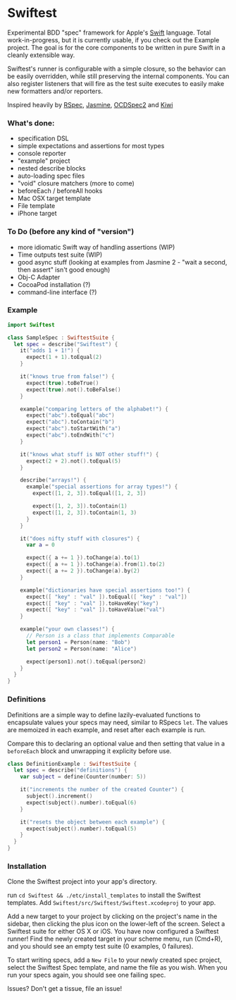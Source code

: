 Swiftest
========

Experimental BDD "spec" framework for Apple's
[Swift](https://developer.apple.com/swift/) language.
Total work-in-progress, but it is currently usable, if you check out the Example
project. The goal is for the core components to be written in pure Swift in a
cleanly extensible way.

Swiftest's runner is configurable with a simple closure, so the behavior can be
easily overridden, while still preserving the internal components. You can also
register listeners that will fire as the test suite executes to easily make
new formatters and/or reporters.

Inspired heavily by
[RSpec](https://github.com/rspec/rspec), [Jasmine](http://jasmine.github.io/),
[OCDSpec2](https://github.com/OCDSpec/OCDSpec2) and
[Kiwi](https://github.com/kiwi-bdd/Kiwi)

### What's done:
* specification DSL
* simple expectations and assertions for most types
* console reporter
* "example" project
* nested describe blocks
* auto-loading spec files
* "void" closure matchers (more to come)
* beforeEach / beforeAll hooks
* Mac OSX target template
* File template
* iPhone target

### To Do (before any kind of "version")
* more idiomatic Swift way of handling assertions (WIP)
* Time outputs test suite (WIP)
* good async stuff (looking at examples from Jasmine 2 - "wait a second, then assert" isn't good enough)
* Obj-C Adapter
* CocoaPod installation (?)
* command-line interface (?)

### Example

```swift
import Swiftest

class SampleSpec : SwiftestSuite {
  let spec = describe("Swiftest") {
    it("adds 1 + 1!") {
      expect(1 + 1).toEqual(2)
    }

    it("knows true from false!") {
      expect(true).toBeTrue()
      expect(true).not().toBeFalse()
    }

    example("comparing letters of the alphabet!") {
      expect("abc").toEqual("abc")
      expect("abc").toContain("b")
      expect("abc").toStartWith("a")
      expect("abc").toEndWith("c")
    }

    it("knows what stuff is NOT other stuff!") {
      expect(2 + 2).not().toEqual(5)
    }

    describe("arrays!") {
      example("special assertions for array types!") {
        expect([1, 2, 3]).toEqual([1, 2, 3])

        expect([1, 2, 3]).toContain(1)
        expect([1, 2, 3]).toContain(1, 3)
      }
    }

    it("does nifty stuff with closures") {
      var a = 0

      expect({ a += 1 }).toChange(a).to(1)
      expect({ a += 1 }).toChange(a).from(1).to(2)
      expect({ a += 2 }).toChange(a).by(2)
    }

    example("dictionaries have special assertions too!") {
      expect([ "key" : "val" ]).toEqual([ "key" : "val"])
      expect([ "key" : "val" ]).toHaveKey("key")
      expect([ "key" : "val" ]).toHaveValue("val")
    }

    example("your own classes!") {
      // Person is a class that implements Comparable
      let person1 = Person(name: "Bob")
      let person2 = Person(name: "Alice")

      expect(person1).not().toEqual(person2)
    }
  }
}
```

### Definitions
Definitions are a simple way to define lazily-evaluated functions to
encapsulate values your specs may need, similar to RSpecs `let`. The values
are memoized in each example, and reset after each example is run.

Compare this to declaring an optional value and then setting that value in a
`beforeEach` block and unwrapping it explicity before use.

```swift
class DefinitionExample : SwiftestSuite {
  let spec = describe("definitions") {
    var subject = define(Counter(number: 5))

    it("increments the number of the created Counter") {
      subject().increment()
      expect(subject().number).toEqual(6)
    }

    it("resets the object between each example") {
      expect(subject().number).toEqual(5)
    }
  }
}
```

### Installation
Clone the Swiftest project into your app's directory.

run `cd Swiftest && ./etc/install_templates` to install the Swiftest templates.
Add `Swiftest/src/Swiftest/Swiftest.xcodeproj` to your app.

Add a new target to your project by clicking on the project's name in the
sidebar, then clicking the plus icon on the lower-left of the screen. Select
a Swiftest suite for either OS X or iOS. You have now configured a Swiftest
runner! Find the newly created target in your scheme menu, run (Cmd+R), and
you should see an empty test suite (0 examples, 0 failures).

To start writing specs, add a `New File` to your newly created spec project, 
select the Swiftest Spec template, and name the file as you wish. When you run
your specs again, you should see one failing spec.

Issues? Don't get a tissue, file an issue!
